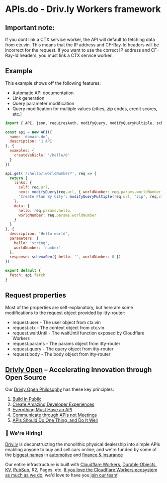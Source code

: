 # APIs.do - Driv.ly Workers framework

## Important note:
If you dont link a CTX service worker, the API will default to fetching data from ctx.vin. This means that the IP address and CF-Ray-Id headers will be incorrect for the request. If you want to use the correct IP address and CF-Ray-Id headers, you must link a CTX service worker.

## Example

This example shows off the following features:
- Automatic API documentation
- Link generation
- Query parameter modification
- Query modification for multiple values (cities, zip codes, credit scores, etc.)

```js
import { API, json, requiresAuth, modifyQuery, modifyQueryMultiple, schemaGen } from 'apis.do'

const api = new API({
  name: 'domain.do',
  description: '🤖 API'
}, {
  examples: {
    createVehicle: '/hello/0'
  }
})

api.get('/:hello/:worldNumber?', req => {
  return {
    links: {
      self: req.url,
      next: modifyQuery(req.url, { worldNumber: req.params.worldNumber + 1 }),
      'Create Plan By City': modifyQueryMultiple(req.url, 'zip', req.ctx.cities)
    },
    data: {
      hello: req.params.hello,
      worldNumber: req.params.worldNumber
    }
  }
}, {
  description: 'Hello world',
  parameters: {
    hello: 'string',
    worldNumber: 'number'
  },
  response: schemaGen({ hello: '', worldNumber: 0 })
})

export default {
  fetch: api.fetch
}
```

## Request properties
Most of the properties are self-explanatory, but here are some modifications to the request object provided by itty-router:

- request.user - The user object from ctx.vin
- request.ctx - The context object from ctx.vin
- request.waitUntil - The waitUntil function exposed by Cloudflare Workers
- request.params - The params object from itty-router
- request.query - The query object from itty-router
- request.body - The body object from itty-router

## [Drivly Open](https://driv.ly/open) – Accelerating Innovation through Open Source

Our [Drivly Open Philosophy](https://philosophy.do) has these key principles:

1. [Build in Public](https://driv.ly/open/build-in-public)
2. [Create Amazing Developer Experiences](https://driv.ly/open/amazing-developer-experiences)
3. [Everything Must Have an API](https://driv.ly/open/everything-must-have-an-api)
4. [Communicate through APIs not Meetings](https://driv.ly/open/communicate-through-apis-not-meetings)
5. [APIs Should Do One Thing, and Do It Well](https://driv.ly/open/apis-do-one-thing)


###  🚀 We're Hiring!

[Driv.ly](https://driv.ly) is deconstructing the monolithic physical dealership into simple APIs enabling anyone to buy and sell cars online, and we're funded by some of the [biggest names](https://twitter.com/TurnerNovak) in [automotive](https://fontinalis.com/team/#bill-ford) and [finance & insurance](https://www.detroit.vc)

Our entire infrastructure is built with [Cloudflare Workers](https://workers.do), [Durable Objects](https://durable.objects.do), [KV](https://kv.cf), [PubSub](https://pubsub.do), R2, Pages, etc.  [If you love the Cloudflare Workers ecosystem as much as we do](https://driv.ly/loves/workers), we'd love to have you [join our team](https://careers.do/apply)!
